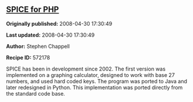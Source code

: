 ## [SPICE for PHP](https://code.activestate.com/recipes/572178-spice-for-php)

**Originally published:** 2008-04-30 17:30:49

**Last updated:** 2008-04-30 17:30:49

**Author:** Stephen Chappell

**Recipe ID:** 572178

SPICE has been in development since 2002. The first version was implemented
on a graphing calculator, designed to work with base 27 numbers, and used hard
coded keys. The program was ported to Java and later redesigned in Python. This
implementation was ported directly from the standard code base.
